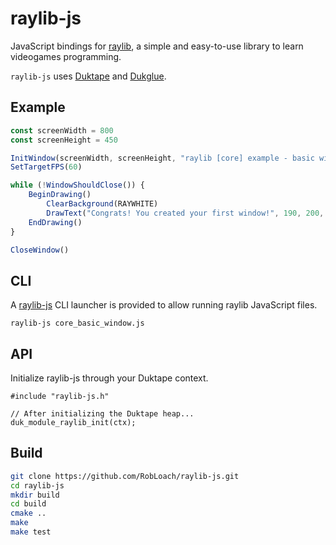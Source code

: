 # raylib-js

JavaScript bindings for [raylib](https://www.raylib.com/), a simple and easy-to-use library to learn videogames programming.

`raylib-js` uses [Duktape](https://duktape.org/) and [Dukglue](https://github.com/Aloshi/dukglue).

## Example

``` js
const screenWidth = 800
const screenHeight = 450

InitWindow(screenWidth, screenHeight, "raylib [core] example - basic window")
SetTargetFPS(60)

while (!WindowShouldClose()) {
    BeginDrawing()
        ClearBackground(RAYWHITE)
        DrawText("Congrats! You created your first window!", 190, 200, 20, LIGHTGRAY)
    EndDrawing()
}

CloseWindow()
```

## CLI

A [raylib-js](bin/raylib-js.cpp) CLI launcher is provided to allow running raylib JavaScript files.

```
raylib-js core_basic_window.js
```

## API

Initialize raylib-js through your Duktape context.

```
#include "raylib-js.h"

// After initializing the Duktape heap...
duk_module_raylib_init(ctx);
```

## Build

``` bash
git clone https://github.com/RobLoach/raylib-js.git
cd raylib-js
mkdir build
cd build
cmake ..
make
make test
```
